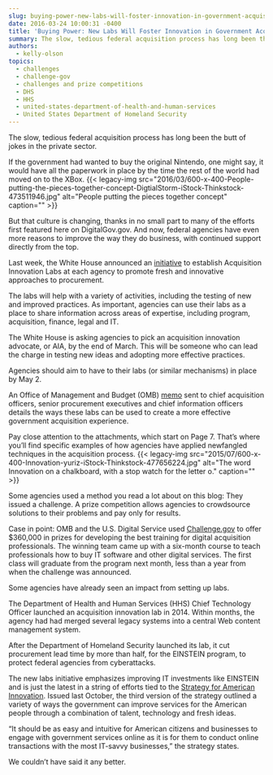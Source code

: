 ```yaml
---
slug: buying-power-new-labs-will-foster-innovation-in-government-acquisition
date: 2016-03-24 10:00:31 -0400
title: 'Buying Power: New Labs Will Foster Innovation in Government Acquisition'
summary: The slow, tedious federal acquisition process has long been the butt of jokes in the private sector. If the government had wanted to buy the original Nintendo, one might say, it would have all the paperwork in place by the time the rest of the world had moved on to the XBox. But that culture
authors:
  - kelly-olson
topics:
  - challenges
  - challenge-gov
  - challenges and prize competitions
  - DHS
  - HHS
  - united-states-department-of-health-and-human-services
  - United States Department of Homeland Security
---
```


The slow, tedious federal acquisition process has long been the butt of jokes in the private sector.

If the government had wanted to buy the original Nintendo, one might say, it would have all the paperwork in place by the time the rest of the world had moved on to the XBox. {{< legacy-img src="2016/03/600-x-400-People-putting-the-pieces-together-concept-DigtialStorm-iStock-Thinkstock-473511946.jpg" alt="People putting the pieces together concept" caption="" >}} 

But that culture is changing, thanks in no small part to many of the efforts first featured here on DigitalGov.gov. And now, federal agencies have even more reasons to improve the way they do business, with continued support directly from the top.

Last week, the White House announced an [initiative](https://www.whitehouse.gov/blog/2016/03/09/fostering-culture-innovation-across-government-through-acquisition-innovation-labs) to establish Acquisition Innovation Labs at each agency to promote fresh and innovative approaches to procurement.

The labs will help with a variety of activities, including the testing of new and improved practices. As important, agencies can use their labs as a place to share information across areas of expertise, including program, acquisition, finance, legal and IT.

The White House is asking agencies to pick an acquisition innovation advocate, or AIA, by the end of March. This will be someone who can lead the charge in testing new ideas and adopting more effective practices.

Agencies should aim to have to their labs (or similar mechanisms) in place by May 2.

An Office of Management and Budget (OMB) [memo](https://www.whitehouse.gov/sites/default/files/omb/procurement/memo/acquisition-innovation-labs-and-pilot-for-digital-acquisition-innovation-lab-memorandum.pdf) sent to chief acquisition officers, senior procurement executives and chief information officers details the ways these labs can be used to create a more effective government acquisition experience.

Pay close attention to the attachments, which start on Page 7. That’s where you’ll find specific examples of how agencies have applied newfangled techniques in the acquisition process. {{< legacy-img src="2015/07/600-x-400-Innovation-yuriz-iStock-Thinkstock-477656224.jpg" alt="The word Innovation on a chalkboard, with a stop watch for the letter o." caption="" >}} 

Some agencies used a method you read a lot about on this blog: They issued a challenge. A prize competition allows agencies to crowdsource solutions to their problems and pay only for results.

Case in point: OMB and the U.S. Digital Service used [Challenge.gov](https://www.challenge.gov/list/) to offer $360,000 in prizes for developing the best training for digital acquisition professionals. The winning team came up with a six-month course to teach professionals how to buy IT software and other digital services. The first class will graduate from the program next month, less than a year from when the challenge was announced.

Some agencies have already seen an impact from setting up labs.

The Department of Health and Human Services (HHS) Chief Technology Officer launched an acquisition innovation lab in 2014. Within months, the agency had had merged several legacy systems into a central Web content management system.

After the Department of Homeland Security launched its lab, it cut procurement lead time by more than half, for the EINSTEIN program, to protect federal agencies from cyberattacks.

The new labs initiative emphasizes improving IT investments like EINSTEIN and is just the latest in a string of efforts tied to the [Strategy for American Innovation](https://www.whitehouse.gov/sites/default/files/strategy_for_american_innovation_october_2015.pdf). Issued last October, the third version of the strategy outlined a variety of ways the government can improve services for the American people through a combination of talent, technology and fresh ideas.

“It should be as easy and intuitive for American citizens and businesses to engage with government services online as it is for them to conduct online transactions with the most IT-savvy businesses,” the strategy states.

We couldn’t have said it any better.